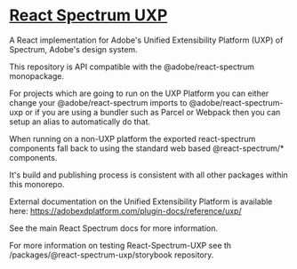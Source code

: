 # [React Spectrum UXP](https://react-spectrum.adobe.com/react-spectrum/index.html)

A React implementation for Adobe's Unified Extensibility Platform (UXP) of Spectrum, Adobe's design system.

This repository is API compatible with the @adobe/react-spectrum monopackage.

For projects which are going to run on the UXP Platform you can either change your @adobe/react-spectrum imports to @adobe/react-spectrum-uxp or if you are using a bundler such as Parcel or Webpack then you can setup an alias to automatically do that.

When running on a non-UXP platform the exported react-spectrum components fall back to using the standard web based @react-spectrum/* components.

It's build and publishing process is consistent with all other packages within this monorepo.

External documentation on the Unified Extensibility Platform is available here: https://adobexdplatform.com/plugin-docs/reference/uxp/

See the main React Spectrum docs for more information.

For more information on testing React-Spectrum-UXP see th /packages/@react-spectrum-uxp/storybook repository.
